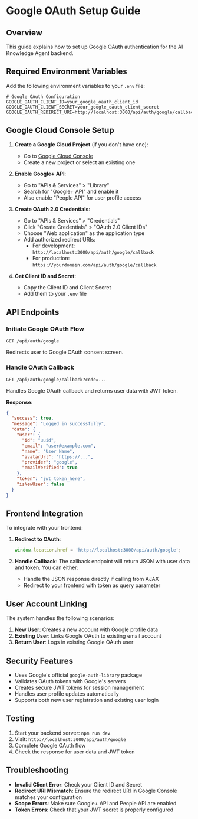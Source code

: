 # Google OAuth Setup Guide

## Overview

This guide explains how to set up Google OAuth authentication for the AI Knowledge Agent backend.

## Required Environment Variables

Add the following environment variables to your `.env` file:

```env
# Google OAuth Configuration
GOOGLE_OAUTH_CLIENT_ID=your_google_oauth_client_id
GOOGLE_OAUTH_CLIENT_SECRET=your_google_oauth_client_secret
GOOGLE_OAUTH_REDIRECT_URI=http://localhost:3000/api/auth/google/callback
```

## Google Cloud Console Setup

1. **Create a Google Cloud Project** (if you don't have one):
   - Go to [Google Cloud Console](https://console.cloud.google.com/)
   - Create a new project or select an existing one

2. **Enable Google+ API**:
   - Go to "APIs & Services" > "Library"
   - Search for "Google+ API" and enable it
   - Also enable "People API" for user profile access

3. **Create OAuth 2.0 Credentials**:
   - Go to "APIs & Services" > "Credentials"
   - Click "Create Credentials" > "OAuth 2.0 Client IDs"
   - Choose "Web application" as the application type
   - Add authorized redirect URIs:
     - For development: `http://localhost:3000/api/auth/google/callback`
     - For production: `https://yourdomain.com/api/auth/google/callback`

4. **Get Client ID and Secret**:
   - Copy the Client ID and Client Secret
   - Add them to your `.env` file

## API Endpoints

### Initiate Google OAuth Flow
```
GET /api/auth/google
```
Redirects user to Google OAuth consent screen.

### Handle OAuth Callback
```
GET /api/auth/google/callback?code=...
```
Handles Google OAuth callback and returns user data with JWT token.

**Response:**
```json
{
  "success": true,
  "message": "Logged in successfully",
  "data": {
    "user": {
      "id": "uuid",
      "email": "user@example.com",
      "name": "User Name",
      "avatarUrl": "https://...",
      "provider": "google",
      "emailVerified": true
    },
    "token": "jwt_token_here",
    "isNewUser": false
  }
}
```

## Frontend Integration

To integrate with your frontend:

1. **Redirect to OAuth**:
   ```javascript
   window.location.href = 'http://localhost:3000/api/auth/google';
   ```

2. **Handle Callback**:
   The callback endpoint will return JSON with user data and token.
   You can either:
   - Handle the JSON response directly if calling from AJAX
   - Redirect to your frontend with token as query parameter

## User Account Linking

The system handles the following scenarios:

1. **New User**: Creates a new account with Google profile data
2. **Existing User**: Links Google OAuth to existing email account
3. **Return User**: Logs in existing Google OAuth user

## Security Features

- Uses Google's official `google-auth-library` package
- Validates OAuth tokens with Google's servers
- Creates secure JWT tokens for session management
- Handles user profile updates automatically
- Supports both new user registration and existing user login

## Testing

1. Start your backend server: `npm run dev`
2. Visit: `http://localhost:3000/api/auth/google`
3. Complete Google OAuth flow
4. Check the response for user data and JWT token

## Troubleshooting

- **Invalid Client Error**: Check your Client ID and Secret
- **Redirect URI Mismatch**: Ensure the redirect URI in Google Console matches your configuration
- **Scope Errors**: Make sure Google+ API and People API are enabled
- **Token Errors**: Check that your JWT secret is properly configured 